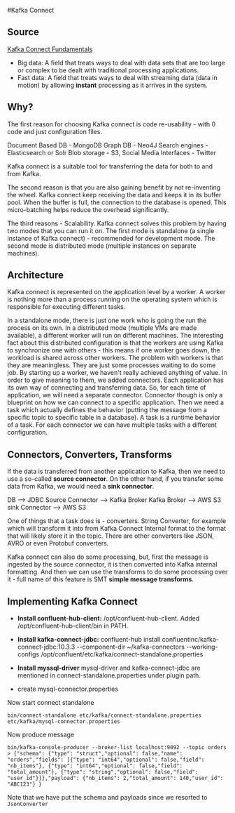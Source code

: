 #Kafka Connect

## Source
[Kafka Connect Fundamentals](https://app.pluralsight.com/library/courses/kafka-connect-fundamentals/table-of-contents)

* Big data: A field that treats ways to deal with data sets that are too large or complex to be dealt with traditional processing applications.
* Fast data: A field that treats ways to deal with streaming data (data in motion) by allowing **instant** processing as it arrives in the system.

## Why?
The first reason for choosing Kafka connect is code re-usability - with 0 code and just configuration files.

Document Based DB - MongoDB
Graph DB - Neo4J
Search engines - Elasticsearch or Solr
Blob storage - S3, 
Social Media Interfaces - Twitter

Kafka connect is a suitable tool for transferring the data for both to and from Kafka.

The second reason is that you are also gaining benefit by not re-inventing the wheel. Kafka connect keep receiving the data and keeps it in its buffer pool. When the buffer is full, the connection to the database is opened. This micro-batching helps reduce the overhead significantly.

The third reasons - Scalability. Kafka connect solves this problem by having two modes that you can run it on. The first mode is standalone (a single instance of Kafka connect) - recommended for development mode. The second mode is distributed mode (multiple instances on separate machines).

## Architecture
Kafka connect is represented on the application level by a worker. A worker is nothing more than a process running on the operating system which is responsible for executing different tasks. 

In a standalone mode, there is just one work who is going the run the process on its own. In a distributed mode (multiple VMs are made available), a different worker will run on different machines. The interesting fact about this distributed configuration is that the workers are using Kafka to synchronize one with others - this means if one worker goes down, the workload is shared across other workers. The problem with workers is that they are meaningless. They are just some processes waiting to do some job. By starting up a worker, we haven't really achieved anything of value. In order to give meaning to them, we added connectors. Each application has its own way of connecting and transferring data. So, for each time of application, we will need a separate connector. Connector though is only a blueprint on how we can connect to a specific application. Then we need a task which actually defines the behavior (putting the message from a specific topic to specific table in a database). A task is a runtime behavior of a task. For each connector we can have multiple tasks with a different configuration.

## Connectors, Converters, Transforms
If the data is transferred from another application to Kafka, then we need to use a so-called **source connector**. On the other hand, if you transfer some data from Kafka, we would need a **sink connector**. 

DB --> JDBC Source Connector --> Kafka Broker
Kafka Broker --> AWS S3 sink Connector --> AWS S3

One of things that a task does is - converters. String Converter, for example which will transform it into from Kafka Connect Internal format to the format that will likely store it in the topic. There are other converters like JSON, AVRO or even Protobuf converters.

Kafka connect can also do some processing, but, first the message is ingested by the source connector, it is then converted into Kafka internal formatting. And then we can use the transforms to do some processing over it - full name of this feature is SMT **simple message transforms**. 

## Implementing Kafka Connect

* **Install confluent-hub-client:** /opt/confluent-hub-client. Added /opt/confluent-hub-client/bin in PATH.

* **Install kafka-connect-jdbc:** confluent-hub install confluentinc/kafka-connect-jdbc:10.3.3 --component-dir ~/kafka-connectors --working-configs /opt/confluent/etc/kafka/connect-standalone.properties 

* **Install myssql-driver**
mysql-driver and kafka-connect-jdbc are mentioned in connect-standalone.properties under plugin path.

* create mysql-connector.properties

Now start connect standalone
```
bin/connect-standalone etc/kafka/connect-standalone.properties etc/kafka/mysql-connector.properties
``` 

Now produce message
```
bin/kafka-console-producer --broker-list localhost:9092 --topic orders
> {"schema": {"type": "struct","optional": false,"name": "orders","fields": [{"type": "int64","optional": false,"field": "nb_items"}, {"type": "int64","optional": false,"field": "total_amount"}, {"type": "string","optional": false,"field": "user_id"}]},"payload": {"nb_items": 2,"total_amount": 140,"user_id": "ABC123"} } 
```

Note that we have put the schema and payloads since we resorted to ```JsonConverter```